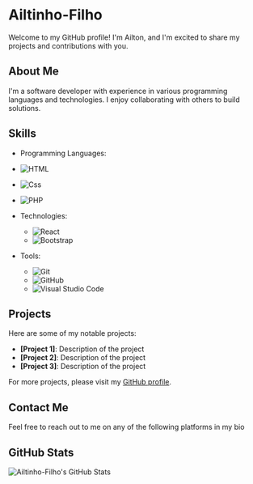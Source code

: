 # Ailtinho-Filho

Welcome to my GitHub profile! I'm Ailton, and I'm excited to share my projects and contributions with you.

## About Me

I'm a software developer with experience in various programming languages and technologies. I enjoy collaborating with others to build solutions.

## Skills

- Programming Languages:
- ![HTML](https://img.shields.io/badge/Html-61DAFB?style=for-the-badge&logo=react&logoColor=black)
- ![Css](https://img.shields.io/badge/CSS-61DAFB?style=for-the-badge&logo=react&logoColor=black)
- ![PHP](https://img.shields.io/badge/PHP-61DAFB?style=for-the-badge&logo=react&logoColor=black)

- Technologies:
  - ![React](https://img.shields.io/badge/React-61DAFB?style=for-the-badge&logo=react&logoColor=black)
  - ![Bootstrap](https://img.shields.io/badge/Bootstrap-61DAFB?style=for-the-badge&logo=react&logoColor=black)

- Tools:
  - ![Git](https://img.shields.io/badge/Git-F05032?style=for-the-badge&logo=git&logoColor=white)
  - ![GitHub](https://img.shields.io/badge/GitHub-181717?style=for-the-badge&logo=github&logoColor=white)
  - ![Visual Studio Code](https://img.shields.io/badge/Visual%20Studio%20Code-007ACC?style=for-the-badge&logo=visual-studio-code&logoColor=white)

## Projects

Here are some of my notable projects:

- **[Project 1]**: Description of the project
- **[Project 2]**: Description of the project
- **[Project 3]**: Description of the project

For more projects, please visit my [GitHub profile](https://github.com/Ailtinho-Filho).

## Contact Me

Feel free to reach out to me on any of the following platforms in my bio

## GitHub Stats

![Ailtinho-Filho's GitHub Stats](https://github-readme-stats.vercel.app/api?username=Ailtinho-Filho&show_icons=true&theme=radical)


